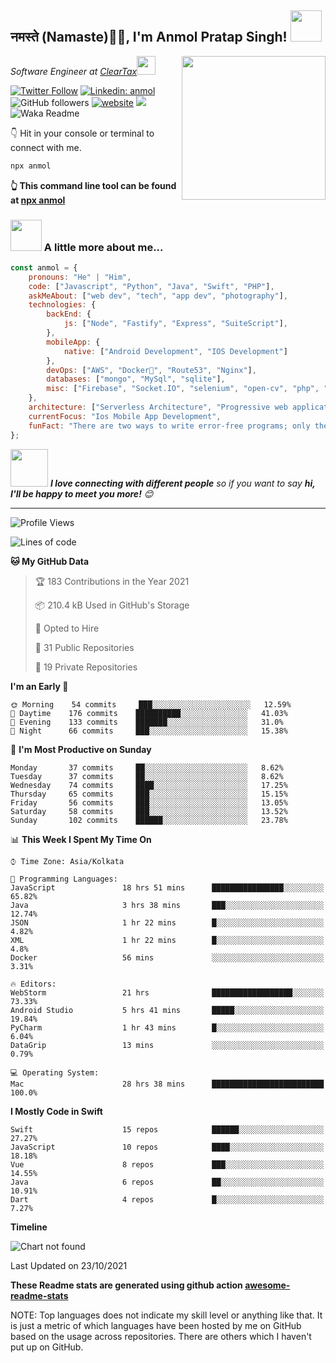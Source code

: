 <h2>नमस्ते (Namaste)🙏🏻, I'm Anmol Pratap Singh! <img src="https://media.giphy.com/media/12oufCB0MyZ1Go/giphy.gif" width="50"></h2>
<img align='right' src="https://media.giphy.com/media/M9gbBd9nbDrOTu1Mqx/giphy.gif" width="230">
<p><em>Software Engineer at <a href="http://www.cleartax.in">ClearTax</a><img src="https://media.giphy.com/media/WUlplcMpOCEmTGBtBW/giphy.gif" width="30"> 
</em></p>

[![Twitter Follow](https://img.shields.io/twitter/follow/misteranmol?label=Follow)](https://twitter.com/intent/follow?screen_name=misteranmol)
[![Linkedin: anmol](https://img.shields.io/badge/-anmol-blue?style=flat-square&logo=Linkedin&logoColor=white&link=https://www.linkedin.com/in/anmol-p-singh/)](https://www.linkedin.com/in/anmol-p-singh/)
![GitHub followers](https://img.shields.io/github/followers/anmol098?label=Follow&style=social)
[![website](https://img.shields.io/badge/Website-46a2f1.svg?&style=flat-square&logo=Google-Chrome&logoColor=white&link=https://anmolsingh.me/)](https://anmolsingh.me/)
![](https://visitor-badge.glitch.me/badge?page_id=anmol098.anmol098)
![Waka Readme](https://github.com/anmol098/anmol098/workflows/Waka%20Readme/badge.svg)

👇 Hit in your console or terminal to connect with me.

```bash
npx anmol
```
**👆 This command line tool can be found at [npx anmol](https://github.com/anmol098/npx_card)**

### <img src="https://media.giphy.com/media/VgCDAzcKvsR6OM0uWg/giphy.gif" width="50"> A little more about me...  

```javascript
const anmol = {
    pronouns: "He" | "Him",
    code: ["Javascript", "Python", "Java", "Swift", "PHP"],
    askMeAbout: ["web dev", "tech", "app dev", "photography"],
    technologies: {
        backEnd: {
            js: ["Node", "Fastify", "Express", "SuiteScript"],
        },
        mobileApp: {
            native: ["Android Development", "IOS Development"]
        },
        devOps: ["AWS", "Docker🐳", "Route53", "Nginx"],
        databases: ["mongo", "MySql", "sqlite"],
        misc: ["Firebase", "Socket.IO", "selenium", "open-cv", "php", "SuiteApp"]
    },
    architecture: ["Serverless Architecture", "Progressive web applications", "Single page applications"],
    currentFocus: "Ios Mobile App Development",
    funFact: "There are two ways to write error-free programs; only the third one works"
};
```

<img src="https://media.giphy.com/media/LnQjpWaON8nhr21vNW/giphy.gif" width="60"> <em><b>I love connecting with different people</b> so if you want to say <b>hi, I'll be happy to meet you more!</b> 😊</em>

---
<!--START_SECTION:waka-->
![Profile Views](http://img.shields.io/badge/Profile%20Views-715-blue)

![Lines of code](https://img.shields.io/badge/From%20Hello%20World%20I%27ve%20Written-999410%20lines%20of%20code-blue)

**🐱 My GitHub Data** 

> 🏆 183 Contributions in the Year 2021
 > 
> 📦 210.4 kB Used in GitHub's Storage 
 > 
> 💼 Opted to Hire
 > 
> 📜 31 Public Repositories 
 > 
> 🔑 19 Private Repositories  
 > 
**I'm an Early 🐤** 

```text
🌞 Morning    54 commits     ███░░░░░░░░░░░░░░░░░░░░░░   12.59% 
🌆 Daytime    176 commits    ██████████░░░░░░░░░░░░░░░   41.03% 
🌃 Evening    133 commits    ███████░░░░░░░░░░░░░░░░░░   31.0% 
🌙 Night      66 commits     ███░░░░░░░░░░░░░░░░░░░░░░   15.38%

```
📅 **I'm Most Productive on Sunday** 

```text
Monday       37 commits     ██░░░░░░░░░░░░░░░░░░░░░░░   8.62% 
Tuesday      37 commits     ██░░░░░░░░░░░░░░░░░░░░░░░   8.62% 
Wednesday    74 commits     ████░░░░░░░░░░░░░░░░░░░░░   17.25% 
Thursday     65 commits     ███░░░░░░░░░░░░░░░░░░░░░░   15.15% 
Friday       56 commits     ███░░░░░░░░░░░░░░░░░░░░░░   13.05% 
Saturday     58 commits     ███░░░░░░░░░░░░░░░░░░░░░░   13.52% 
Sunday       102 commits    ██████░░░░░░░░░░░░░░░░░░░   23.78%

```


📊 **This Week I Spent My Time On** 

```text
⌚︎ Time Zone: Asia/Kolkata

💬 Programming Languages: 
JavaScript               18 hrs 51 mins      ████████████████░░░░░░░░░   65.82% 
Java                     3 hrs 38 mins       ███░░░░░░░░░░░░░░░░░░░░░░   12.74% 
JSON                     1 hr 22 mins        █░░░░░░░░░░░░░░░░░░░░░░░░   4.82% 
XML                      1 hr 22 mins        █░░░░░░░░░░░░░░░░░░░░░░░░   4.8% 
Docker                   56 mins             ░░░░░░░░░░░░░░░░░░░░░░░░░   3.31%

🔥 Editors: 
WebStorm                 21 hrs              ██████████████████░░░░░░░   73.33% 
Android Studio           5 hrs 41 mins       █████░░░░░░░░░░░░░░░░░░░░   19.84% 
PyCharm                  1 hr 43 mins        █░░░░░░░░░░░░░░░░░░░░░░░░   6.04% 
DataGrip                 13 mins             ░░░░░░░░░░░░░░░░░░░░░░░░░   0.79%

💻 Operating System: 
Mac                      28 hrs 38 mins      █████████████████████████   100.0%

```

**I Mostly Code in Swift** 

```text
Swift                    15 repos            ██████░░░░░░░░░░░░░░░░░░░   27.27% 
JavaScript               10 repos            ████░░░░░░░░░░░░░░░░░░░░░   18.18% 
Vue                      8 repos             ███░░░░░░░░░░░░░░░░░░░░░░   14.55% 
Java                     6 repos             ██░░░░░░░░░░░░░░░░░░░░░░░   10.91% 
Dart                     4 repos             █░░░░░░░░░░░░░░░░░░░░░░░░   7.27%

```


**Timeline**

![Chart not found](https://raw.githubusercontent.com/anmol098/anmol098/master/charts/bar_graph.png) 


 Last Updated on 23/10/2021
<!--END_SECTION:waka-->

**These Readme stats are generated using github action [awesome-readme-stats](https://github.com/anmol098/waka-readme-stats)**

NOTE: Top languages does not indicate my skill level or anything like that. It is just a metric of which languages have been hosted by me on GitHub based on the usage across repositories. There are others which I haven't put up on GitHub.
